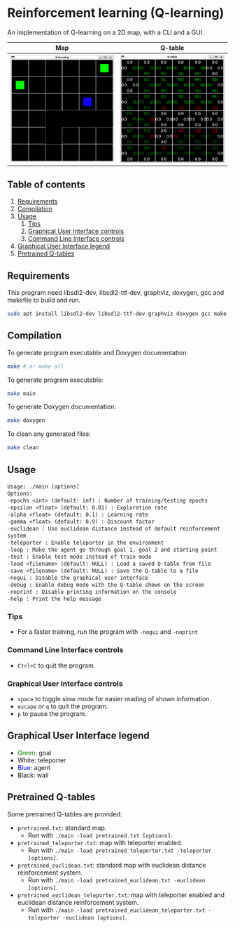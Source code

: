 # Reinforcement learning (Q-learning)

An implementation of Q-learning on a 2D map, with a CLI and a GUI.

Map | Q-table
:-:|:-:
![GUI map](./images/gui_map.png) | ![GUI q-table](./images/gui_q.png)

## Table of contents
1. [Requirements](#requirements)
2. [Compilation](#compilation)
3. [Usage](#usage)
    1. [Tips](#tips)
    2. [Graphical User Interface controls](#graphical-user-interface-controls)
    3. [Command Line Interface controls](#command-line-interface-controls)
4. [Graphical User Interface legend](#graphical-user-interface-legend)
5. [Pretrained Q-tables](#pretrained-q-tables)

## Requirements
This program need libsdl2-dev, libsdl2-ttf-dev, graphviz, doxygen, gcc and makefile to build and run.

```bash
sudo apt install libsdl2-dev libsdl2-ttf-dev graphviz doxygen gcc make
```
## Compilation
To generate program executable and Doxygen documentation:
```bash
make # or make all
```

To generate program executable:
```bash
make main
```
To generate Doxygen documentation:
```bash
make doxygen
```
To clean any generated files:
```bash
make clean
```

## Usage
```
Usage: ./main [options]
Options:
-epochs <int> (default: inf) : Number of training/testing epochs
-epsilon <float> (default: 0.01) : Exploration rate
-alpha <float> (default: 0.1) : Learning rate
-gamma <float> (default: 0.9) : Discount factor
-euclidean : Use euclidean distance instead of default reinforcement system
-teleporter : Enable teleporter in the environment
-loop : Make the agent go through goal 1, goal 2 and starting point
-test : Enable test mode instead of train mode
-load <filename> (default: NULL) : Load a saved Q-table from file
-save <filename> (default: NULL) : Save the Q-table to a file
-nogui : Disable the graphical user interface
-debug : Enable debug mode with the Q-table shown on the screen
-noprint : Disable printing information on the console
-help : Print the help message
```

### Tips
- For a faster training, run the program with `-nogui` and `-noprint`

### Command Line Interface controls
- `Ctrl+C` to quit the program.

### Graphical User Interface controls
- `space` to toggle slow mode for easier reading of shown information.
- `escape` or `q` to quit the program.
- `p` to pause the program.

## Graphical User Interface legend
- <span style="color:green">Green</span>: goal
- White: teleporter
- <span style="color:blue">Blue</span>: agent
- Black: wall


## Pretrained Q-tables
Some pretrained Q-tables are provided:
- `pretrained.txt`: standard map.
    - Run with `./main -load pretrained.txt [options]`.
- `pretrained_teleporter.txt`: map with teleporter enabled.
    - Run with `./main -load pretrained_teleporter.txt -teleporter [options]`.
- `pretrained_euclidean.txt`: standard map with euclidean distance reinforcement system.
    - Run with `./main -load pretrained_euclidean.txt -euclidean [options]`.
- `pretrained_euclidean_teleporter.txt`: map with teleporter enabled and euclidean distance reinforcement system.
    - Run with `./main -load pretrained_euclidean_teleporter.txt -teleporter -euclidean [options]`.